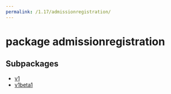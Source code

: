 ```yaml
---
permalink: /1.17/admissionregistration/
---
```


# package admissionregistration



## Subpackages

* [v1](admissionregistration-v1.md)
* [v1beta1](admissionregistration-v1beta1.md)